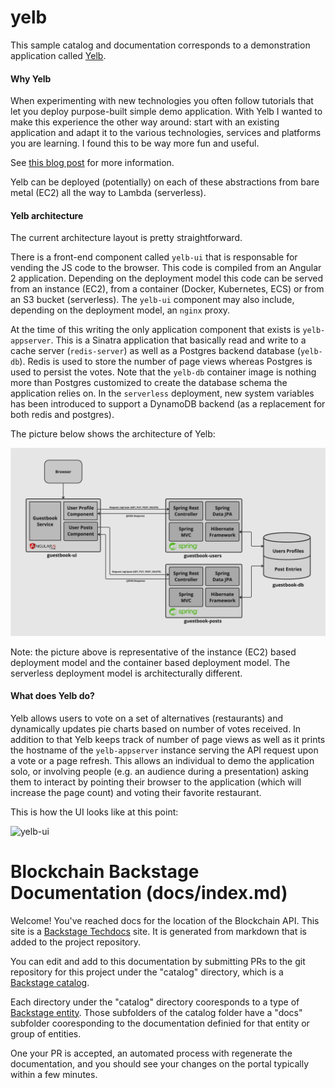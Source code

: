 # yelb

This sample catalog and documentation corresponds to a demonstration application called [Yelb](https://github.com/mreferre/yelb).

#### Why Yelb

When experimenting with new technologies you often follow tutorials that let you deploy purpose-built simple demo application. With Yelb I wanted to make this experience the other way around: start with an existing application and adapt it to the various technologies, services and platforms you are learning. I found this to be way more fun and useful.

See [this blog post](http://www.it20.info/2018/06/compute-abstractions-on-aws/) for more information.

Yelb can be deployed (potentially) on each of these abstractions from bare metal (EC2) all the way to Lambda (serverless).


#### Yelb architecture

The current architecture layout is pretty straightforward.

There is a front-end component called `yelb-ui` that is responsable for vending the JS code to the browser. This code is compiled from an Angular 2 application. Depending on the deployment model this code can be served from an instance (EC2), from a container (Docker, Kubernetes, ECS) or from an S3 bucket (serverless). The `yelb-ui` component may also include, depending on the deployment model, an `nginx` proxy.

At the time of this writing the only application component that exists is `yelb-appserver`. This is a Sinatra application that basically read and write to a cache server (`redis-server`) as well as a Postgres backend database (`yelb-db`). Redis is used to store the number of page views whereas Postgres is used to persist the votes. Note that the `yelb-db` container image is nothing more than Postgres customized to create the database schema the application relies on. In the `serverless` deployment, new system variables has been introduced to support a DynamoDB backend (as a replacement for both redis and postgres).  

The picture below shows the architecture of Yelb:

![guestbook-architecture](images/guestbook.jpg)

Note: the picture above is representative of the instance (EC2) based deployment model and the container based deployment model. The serverless deployment model is architecturally different.


#### What does Yelb do?

Yelb allows users to vote on a set of alternatives (restaurants) and dynamically updates pie charts based on number of votes received. In addition to that Yelb keeps track of number of page views as well as it prints the hostname of the `yelb-appserver` instance serving the API request upon a vote or a page refresh. This allows an individual to demo the application solo, or involving people (e.g. an audience during a presentation) asking them to interact by pointing their browser to the application (which will increase the page count) and voting their favorite restaurant.    

This is how the UI looks like at this point:

![yelb-ui](images/yelb-ui.png)









# Blockchain Backstage Documentation (docs/index.md)

Welcome!  You've reached docs for the location of the Blockchain API.  This site is a [Backstage Techdocs](https://backstage.io/docs/features/techdocs/creating-and-publishing) site.  It is generated from markdown that is added to the project repository.

You can edit and add to this documentation by submitting PRs to the git repository for this project under the "catalog" directory, which is a [Backstage catalog](https://backstage.io/docs/features/software-catalog/software-catalog-overview).  

Each directory under the "catalog" directory cooresponds to a type of [Backstage entity](https://backstage.io/docs/features/software-catalog/system-model).  Those subfolders of the catalog folder have a "docs" subfolder cooresponding to the documentation definied for that entity or group of entities.

One your PR is accepted, an automated process with regenerate the documentation, and you should see your changes on the portal typically within a few minutes.
